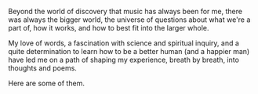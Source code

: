 Beyond the world of discovery that music has always been for me, there was always the bigger world, the universe of questions about what we're a part of, how it works, and how to best fit into the larger whole. 

My love of words, a fascination with science and spiritual inquiry, and a quite determination to learn how to be a better human (and a happier man) have led me on a path of shaping my experience, breath by breath, into thoughts and poems.

Here are some of them.